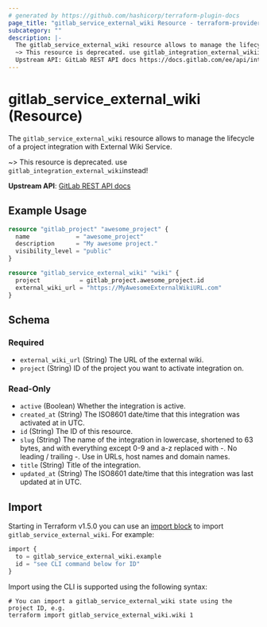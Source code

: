 ```yaml
---
# generated by https://github.com/hashicorp/terraform-plugin-docs
page_title: "gitlab_service_external_wiki Resource - terraform-provider-gitlab"
subcategory: ""
description: |-
  The gitlab_service_external_wiki resource allows to manage the lifecycle of a project integration with External Wiki Service.
  ~> This resource is deprecated. use gitlab_integration_external_wikiinstead!
  Upstream API: GitLab REST API docs https://docs.gitlab.com/ee/api/integrations.html#external-wiki
---
```


# gitlab_service_external_wiki (Resource)

The `gitlab_service_external_wiki` resource allows to manage the lifecycle of a project integration with External Wiki Service.

~> This resource is deprecated. use `gitlab_integration_external_wiki`instead!

**Upstream API**: [GitLab REST API docs](https://docs.gitlab.com/ee/api/integrations.html#external-wiki)

## Example Usage

```terraform
resource "gitlab_project" "awesome_project" {
  name             = "awesome_project"
  description      = "My awesome project."
  visibility_level = "public"
}

resource "gitlab_service_external_wiki" "wiki" {
  project           = gitlab_project.awesome_project.id
  external_wiki_url = "https://MyAwesomeExternalWikiURL.com"
}
```

<!-- schema generated by tfplugindocs -->
## Schema

### Required

- `external_wiki_url` (String) The URL of the external wiki.
- `project` (String) ID of the project you want to activate integration on.

### Read-Only

- `active` (Boolean) Whether the integration is active.
- `created_at` (String) The ISO8601 date/time that this integration was activated at in UTC.
- `id` (String) The ID of this resource.
- `slug` (String) The name of the integration in lowercase, shortened to 63 bytes, and with everything except 0-9 and a-z replaced with -. No leading / trailing -. Use in URLs, host names and domain names.
- `title` (String) Title of the integration.
- `updated_at` (String) The ISO8601 date/time that this integration was last updated at in UTC.

## Import

Starting in Terraform v1.5.0 you can use an [import block](https://developer.hashicorp.com/terraform/language/import) to import `gitlab_service_external_wiki`. For example:
```terraform
import {
  to = gitlab_service_external_wiki.example
  id = "see CLI command below for ID"
}
```

Import using the CLI is supported using the following syntax:

```shell
# You can import a gitlab_service_external_wiki state using the project ID, e.g.
terraform import gitlab_service_external_wiki.wiki 1
```

